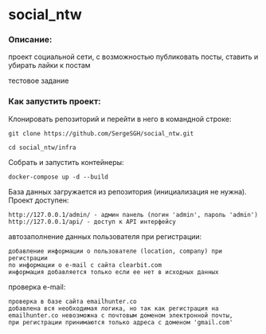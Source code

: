 # social_ntw
### Описание:
проект социальной сети, с возможностью публиковать посты,
ставить и убирать лайки к постам

тестовое задание

### Как запустить проект:

Клонировать репозиторий и перейти в него в командной строке:
```
git clone https://github.com/SergeSGH/social_ntw.git
```
```
cd social_ntw/infra
```

Собрать и запустить контейнеры:
```
docker-compose up -d --build
```
База данных загружается из репозитория (инициализация не нужна).
Проект доступен:
```
http://127.0.0.1/admin/ - админ панель (логин 'admin', пароль 'admin')
http://127.0.0.1/api/ - доступ к API интерфейсу
```
автозаполнение данных пользователя при регистрации:
```
добавление информации о пользователе (location, company) при регистрации
по информации о e-mail с сайта clearbit.com
информация добавляется только если ее нет в исходных данных
```
проверка e-mail:
```
проверка в базе сайта emailhunter.co
добавлена вся необходимая логика, но так как регистрация на emailhunter.co невозможна с почтовым доменом электронной почты,
при регистрации принимаются только адреса с доменом 'gmail.com'
```